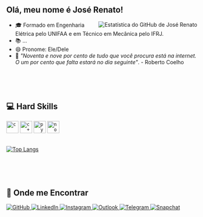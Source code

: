 ## Olá, meu nome é José Renato!

<img align='right' src="https://github-readme-stats.vercel.app/api?username=JoseRenatoS&show_icons=true&theme=neon" alt="Estatística do GitHub de José Renato">

- 🎓 Formado em Engenharia Elétrica pelo UNIFAA e em Técnico em Mecânica pelo IFRJ.
- 📚 ...
- 😄 Pronome: Ele/Dele
- 🔖 _"Noventa e nove por cento de tudo que você procura está na internet. O um por cento que falta estará no dia seguinte"_. - Roberto Coelho

<br><br><br>


## 💻 Hard Skills
<div align="left">
  <code><img height="32" src="https://img.icons8.com/?size=100&id=40670&format=png&color=000000" alt="c"/></code>
  <code><img height="32" src="https://img.icons8.com/?size=100&id=40669&format=png&color=000000" alt="c++"/></code>
  <code><img height="32" src="https://img.icons8.com/?size=100&id=13441&format=png&color=000000" alt="python"/></code>
  <code><img height="32" src="https://img.icons8.com/?size=100&id=F6H2fsqXKBwH&format=png&color=000000" alt="notion"/></code>
</div>
<br>



[![Top Langs](https://github-readme-stats.vercel.app/api/top-langs/?username=JoseRenatoS&layout=compact)](https://github.com/JoseRenatoS/github-readme-stats)

<br><br><br>





<!-- ISSO É COMENTÁRIO
## 📚 Experiência Acadêmica

[<img align="left" height="94px" width="94px" alt="Warpnet" src="https://external-content.duckduckgo.com/iu/?u=https%3A%2F%2Fis5-ssl.mzstatic.com%2Fimage%2Fthumb%2FPurple112%2Fv4%2Fe0%2Fca%2Fb7%2Fe0cab773-54b9-1814-4ce0-350edb9a8d5f%2FAppIcon-0-0-1x_U007emarketing-0-0-0-10-0-0-sRGB-0-0-0-GLES2_U002c0-512MB-85-220-0-0.png%2F512x512bb.jpg&f=1&nofb=1&ipt=4842817294fba9228093c1153caff26b0910f4ff776e87954bdf017bbde84aae&ipo=images"/>]()
**Graduando em Engenharia Elétrica** \
[**UNIFAA**]([.br/](https://www.unifaa.edu.br/)) \
Duração: Fevereiro/2020 a Dezembro/2024 \
<br/>


[<img align="left" height="94px" width="94px" alt="Warpnet" src="https://external-content.duckduckgo.com/iu/?u=https%3A%2F%2Fd1fdloi71mui9q.cloudfront.net%2FO0sJP66ZQJK31Dbj9ufp_zBt857ZxiSrliP1P&f=1&nofb=1&ipt=12f3b5d69d52629be0512602d4f727c908e30cea4def9eadde9bd657b6272835&ipo=images"/>]()
**Técnico em Mecânica** \
[**IFRJ**](https://www.ifrj.edu.br/) \
Duração: Maio/2015 a Dezembro/2018 \
<br><br><br>

## 💼 Experiência Profissional

[<img align="left" height="94px" width="94px" alt="Warpnet" src="https://external-content.duckduckgo.com/iu/?u=https%3A%2F%2Fd1fdloi71mui9q.cloudfront.net%2FO0sJP66ZQJK31Dbj9ufp_zBt857ZxiSrliP1P&f=1&nofb=1&ipt=12f3b5d69d52629be0512602d4f727c908e30cea4def9eadde9bd657b6272835&ipo=images"/>]()
**Monitor de Desenho-Técnico** \
[**IFRJ**](https://www.ifrj.edu.br/) \
Linguagens & Tecnologias: `Python`, `Django`, `C++`, `JavaScript`, \
Projetos em destaque: [Rocket](), [Marte]()
<br><br><br>
-->

## 📍 Onde me Encontrar
<div>
  <p align="left">
    <a href="https://github.com/JoseRenatoS" title="GitHub">
      <img src="https://img.shields.io/badge/GitHub-111114?style=for-the-badge&logo=github&logoColor=white" alt="GitHub"/>
    </a>
    <a href="https://www.linkedin.com/in/joserenatosdasilva/" title="LinkedIn">
      <img src="https://img.shields.io/badge/LinkedIn-0a6bca?style=for-the-badge&logo=linkedin&logoColor=white" alt="LinkedIn"/>
    </a>
    <a href="https://www.instagram.com/joserenat_/" title="Instagram">
      <img src="https://img.shields.io/badge/Instagram-8e15fc?style=for-the-badge&logo=instagram&logoColor=white" alt="Instagram"/>
    </a>
    <a href="mailto:joserenat.s@outlook.com" title="Outlook">
      <img src="https://img.shields.io/badge/Microsoft_Outlook-0365b7?style=for-the-badge&logo=microsoft-outlook&logoColor=white" alt="Outlook"/>
    </a>
    <!---
    <a href="https://wa.me/55992190671" title="WhatsApp">
      <img src="https://img.shields.io/badge/WhatsApp-31d34e?style=for-the-badge&logo=whatsapp&logoColor=white" alt="WhatsApp"/>
    </a>
    --->
    <a href="https://t.me/joserenat_s" title="Telegram">
      <img src="https://img.shields.io/badge/Telegram-2ca2dd?style=for-the-badge&logo=telegram&logoColor=white" alt="Telegram"/>
    </a>
    <a href="https://www.snapchat.com/add/joserenato23882?share_id=vBSsOb0wFA4&locale=pt-BR" title="Snapchat">
      <img src="https://img.shields.io/badge/Snapchat-f8f501?style=for-the-badge&logo=snapchat&logoColor=white" alt="Snapchat"/>
    </a>
  </p>
</div>

<!---
JoseRenatoS/JoseRenatoS is a ✨ special ✨ repository because its `README.md` (this file) appears on your GitHub profile.
You can click the Preview link to take a look at your changes.
--->
